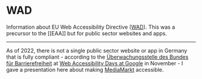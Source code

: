 # WAD

Information about EU Web Accessibility Directive ([WAD](https://web-directive.eu/)). This was a precursor to the [[EAA]] but for public sector websites and apps.

---

As of 2022, there is not a single public sector website or app in Germany that is fully compliant - according to the [Überwachungsstelle des Bundes für Barrierefreiheit](https://www.bfit-bund.de/) at [Web Accessibility Days at Google](https://rsvp.withgoogle.com/events/web-cx-days/) in November - I gave a presentation here about making [MediaMarkt](https://www.mediamarkt.de/) accessible.
